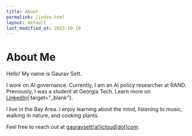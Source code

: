 ```yaml
---
title: About
permalink: /index.html
layout: default
last_modified_at: 2023-10-19
---
```


# About Me

Hello! My name is Gaurav Sett. 

I work on AI governance.
Currently, I am an AI policy researcher at RAND.
Previously, I was a student at Georgia Tech.
Learn more on [LinkedIn](https://www.linkedin.com/in/gauravsett/){:target="_blank"}.

I live in the Bay Area.
I enjoy learning about the mind, listening to music, walking in nature, and cooking plants. 

Feel free to reach out at <u>gauravsett[at]icloud[dot]com</u>.
